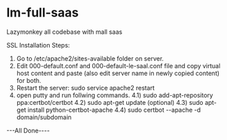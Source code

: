# lm-full-saas
Lazymonkey all codebase with mall saas

SSL Installation Steps:
1. Go to /etc/apache2/sites-available folder on server.
2. Edit 000-default.conf and 000-default-le-saal.conf file and copy virtual host content and paste (also edit server name in newly copied content) for both.
3. Restart the server: sudo service apache2 restart
4. open putty and run follwing commands.
	4.1) sudo add-apt-repository ppa:certbot/certbot
	4.2) sudo apt-get update (optional)
	4.3) sudo apt-get install python-certbot-apache
	4.4) sudo certbot --apache -d domain/subdomain

---All Done----	
